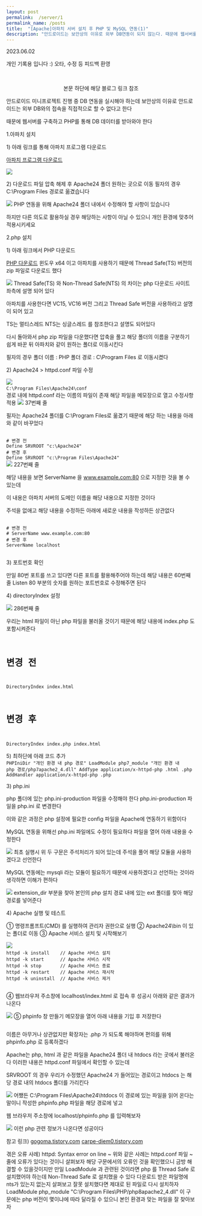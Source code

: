 ```yaml
---
layout: post
permalink:  /server/1
permalink_name: /posts
title:  "[Apache]아파치 서버 설치 후 PHP 및 MySQL 연동(1)"
description: "안드로이드는 보안상의 이유로 외부 DB연동이 되지 않는다. 때문에 웹서버를 따로 구축하고 해당 서버와 DB를 연결, 다시 웹서버와 안드로이드를 연결 후 php를 활용해 DB를 불러오는 것을 구현한다."
---
```


<p class="date">2023.06.02</p>

<p class="caution">개인 기록용 입니다 :)
오타, 수정 등 피드백 환영</p>
<br>

<p style="text-align:center">
본문 하단에 해당 블로그 링크 참조

안드로이드 미니프로젝트 진행 중
DB 연동을 실시해야 하는데
보안상의 이유로 안드로이드는
외부 DB와의 접속을 직접적으로 할 수 없다고 한다

때문에 웹서버를 구축하고
PHP를 통해 DB 데이터를 받아와야 한다

<span class="mini-title">1.아파치 설치</span>

<span class="mini-sub">1) 아래 링크를 통해 아파치 프로그램 다운로드</span>

<a href="https://www.apachelounge.com/download/#google_vignette" target="_blank">아파치 프로그램 다운로드</a>

<img class="image" src="/contents/imgs/server_1/1.png">


<span class="mini-sub">2) 다운로드 파일 압축 해제 후 Apache24 폴더 원하는 곳으로 이동</span>
필자의 경우
C:\Program Files
경로로 옮겼습니다

<img class="image" src="/contents/imgs/server_1/2.png">
PHP 연동을 위해 Apache24 폴더 내에서
수정해야 할 사항이 있습니다

하지만 다른 의도로 활용하실 경우
해당하는 사항이 아닐 수 있으니
개인 환경에 맞추어 적용시키세요


<span class="mini-title">2.php 설치</span>

<span class="mini-sub">1) 아래 링크에서 PHP 다운로드</span>

<a href="https://windows.php.net/download/" target="_blank">PHP 다운로드</a>
<span class="caution">
윈도우 x64 이고
아파치를 사용하기 때문에
Thread Safe(TS) 버전의 zip 파일로 다운로드 했다
</span>

<img class="image" src="/contents/imgs/server_1/3.png">​
<span class="caution">
Thread Safe(TS) 와 Non-Thread Safe(NTS) 의 차이는
php 다운로드 사이트 좌측에 설명 되어 있다

아파치를 사용한다면
VC15, VC16 버전
그리고 Thread Safe 버전을 사용하라고
설명이 되어 있고

TS는 멀티스레드
NTS는 싱글스레드
를 참조한다고 설명도 되어있다
</span>

다시 돌아와서 php zip 파일을 다운했다면
압축을 풀고 해당 폴더의 이름을
구분하기 쉽게 바꾼 뒤
아파치와 같이 원하는 폴더로 이동시킨다

필자의 경우
폴더 이름 : PHP
폴더 경로 : C\Program Files
로 이동시켰다

<span class="mini-sub">2) Apache24 > httpd.conf 파일 수정</span>

<img class="image" src="/contents/imgs/server_1/4.png">
<code>
C:\Program Files\Apache24\conf
</code>
경로 내에 httpd.conf 라는 이름의 파일이 존재
해당 파일을 메모장으로 열고
수정사항 적용

<img class="image" src="/contents/imgs/server_1/5.png">
37번째 줄

필자는 Apache24 폴더를
C:\Program Files로 옮겼기 때문에
해당 하는 내용을 아래와 같이 바꾸었다

<code>
# 변경 전
Define SRVROOT "c:\Apache24"
# 변경 후
Define SRVROOT "c:\Program Files\Apache24"
​</code>

<img class="image" src="/contents/imgs/server_1/6.png">
227번째 줄

해당 내용을 보면
ServerName 을 www.example.com:80
으로 지정한 것을 볼 수 있는데

이 내용은 아파치 서버의 도메인 이름을
해당 내용으로 지정한 것이다

주석을 없애고 해당 내용을 수정하든
아래에 새로운 내용을 작성하든 상관없다

<code>
# 변경 전
# ServerName www.example.com:80
# 변경 후
ServerName localhost
​</code>

<span class="mini-sub">3) 포트번호 확인</span>

만일 80번 포트를 쓰고 있다면
다른 포트를 활용해주어야 하는데
해당 내용은 60번째 줄
Listen 80
부분의 숫자를 원하는 포트번호로 수정해주면 된다

<span class="mini-sub">4) directoryIndex 설정</span>

<img class="image" src="/contents/imgs/server_1/7.png">
286번째 줄

우리는 html 파일이 아닌
php 파일을 불러올 것이기 때문에
해당 내용에 index.php 도 포함시켜준다
<code>
# 변경 전
DirectoryIndex index.html
# 변경 후
DirectoryIndex index.php index.html
​</code>

<span class="mini-sub">5) 최하단에 아래 코드 추가</span>
<code>
PHPIniDir "개인 환경 내 php 경로"
LoadModule php7_module "개인 환경 내 php 경로/php7apache2_4.dll" 
AddType application/x-httpd-php .html .php
AddHandler application/x-httpd-php .php
​</code>

<span class="mini-sub">3) php.ini</span>

php 폴더에 있는 php.ini-production 파일을 수정해야 한다
php.ini-production 파일을 php.ini 로 변경한다

이와 같은 과정은 php 설정에 필요한 config 파일을
Apache에 연동하기 위함이다

MySQL 연동을 위해선 php.ini​ 파일에도 수정이 필요하다
파일을 열어 아래 내용을 수정한다

<img class="image" src="/contents/imgs/server_1/8.png">
최초 실행시 위 두 구문은 주석처리가 되어 있는데
주석을 풀어 해당 모듈을 사용하겠다고 선언한다

MySQL 연동에는 mysqli 라는 모듈이 필요하기 때문에
사용하겠다고 선언하는 것이라 생각하면 이해가 편하다

<img class="image" src="/contents/imgs/server_1/9.png">
extension_dir 부분을 찾아
본인의 php 설치 경로 내에 있는 ext 폴더를 찾아
해당 경로를 넣어준다


<span class="mini-sub">4) Apache 실행 및 테스트</span>

① 명령프롬프트(CMD) 를 실행하여 관리자 권한으로 실행
② Apache24\bin 이 있는 폴더로 이동
③ Apache 서비스 설치 및 시작해보기

<img class="image" src="/contents/imgs/server_1/10.png">
<code style="text-align:left">
httpd -k install    // Apache 서비스 설치
httpd -k start      // Apache 서비스 시작
httpd -k stop       // Apache 서비스 종료
httpd -k restart    // Apache 서비스 재시작
httpd -k uninstall  // Apache 서비스 제거
​</code>

④ 웹브라우저 주소창에 localhost/index.html 로 접속 후 성공시 아래와 같은 결과가 나온다

<img class="image" src="/contents/imgs/server_1/11.png">
⑤ phpinfo 창 만들기
메모장을 열어 아래 내용을 기입 후 저장한다

<code>
<? php
phpinfo();
?>
</code>

이름은 아무거나 상관없지만 확장자는 .php 가 되도록 해야하며
편의를 위해 phpinfo.php 로 등록하겠다

Apache는 php, html 과 같은 파일을
Apache24 폴더 내 htdocs 라는 곳에서 불러온다
이러한 내용은 httpd.conf 파일에서 확인할 수 있는데

SRVROOT 의 경우 우리가 수정했던
Apache24 가 들어있는 경로이고
htdocs 는 해당 경로 내의 htdocs 폴더를 가리킨다

<img class="image" src="/contents/imgs/server_1/12.png">
어쨌든 
C:\Program Files\Apache24\htdocs
이 경로에 있는 파일을 읽어 온다는 말이니
작성한 phpinfo.php 파일을 해당 경로에 넣고

웹 브라우저 주소창에 localhost/phpinfo.php 를 입력해보자

<img class="image" src="/contents/imgs/server_1/13.png">
이런 php 관련 정보가 나온다면 성공이다

참고 링크)
<a href="https://gogoma.tistory.com/10" target="_blank">gogoma.tistory.com</a>
<a href="https://carpe-diem0.tistory.com/2" target="_blank">carpe-diem0.tistory.com</a>
​</p>
겪은 오류 사례)
httpd: Syntax error on line ~
위와 같은 사례는 httpd.conf 파일 ~줄에 오류가 있다는 것이니 살펴보자
해당 구문에서의 오류인 것을 확인했으니 금방 해결할 수 있을것이지만
만일 LoadModule 과 관련된 것이라면 php 를 Thread Safe 로 설치했어야 하는데 Non-Thread Safe 로 설치했을 수 있다
다운로드 받은 파일명에 nts가 있는지 없는지 살펴보고 잘못 설치했다면 제대로 된 파일로 다시 설치하자
LoadModule php_module "C:\Program Files\PHP/php8apache2_4.dll"
이 구문에는 php 버전이 몇이냐에 따라 달라질 수 있으니 본인 환경과 맞는 파일을 잘 찾아보자